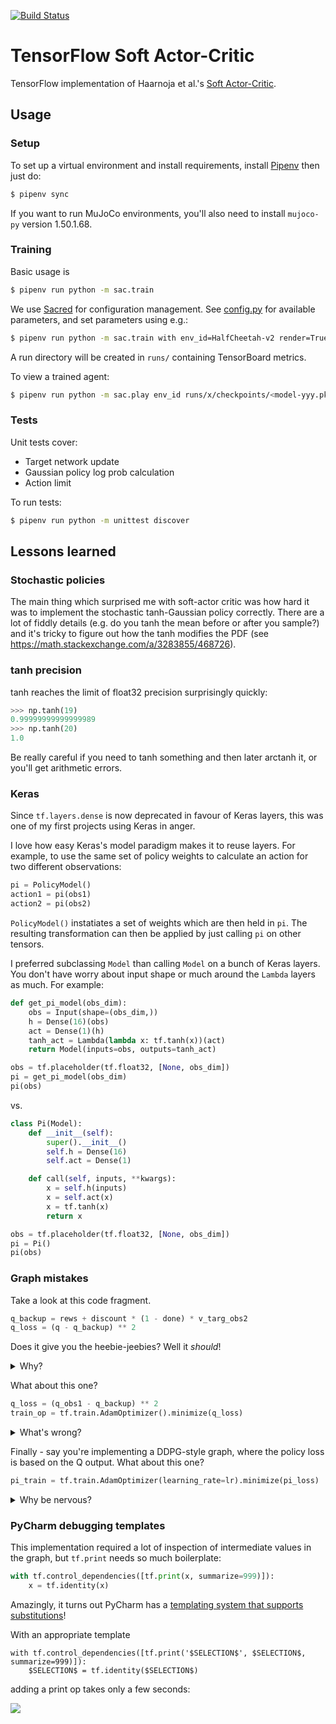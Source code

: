 [![Build Status](https://travis-ci.com/mrahtz/tf-sac.svg?branch=master)](https://travis-ci.com/mrahtz/tf-sac)

# TensorFlow Soft Actor-Critic

TensorFlow implementation of Haarnoja et al.'s [Soft Actor-Critic](https://arxiv.org/abs/1801.01290).

## Usage

### Setup

To set up a virtual environment and install requirements, install [Pipenv](https://github.com/pypa/pipenv) then just do:

```bash
$ pipenv sync
```

If you want to run MuJoCo environments, you'll also need to install `mujoco-py` version 1.50.1.68.

### Training

Basic usage is

```bash
$ pipenv run python -m sac.train
```

We use [Sacred](https://github.com/IDSIA/sacred) for configuration management.
See [config.py](sac/config.py) for available parameters, and set parameters using e.g.:

```bash
$ pipenv run python -m sac.train with env_id=HalfCheetah-v2 render=True
```

A run directory will be created in `runs/` containing TensorBoard metrics.

To view a trained agent:

```bash
$ pipenv run python -m sac.play env_id runs/x/checkpoints/<model-yyy.pkl
```

### Tests

Unit tests cover:
*   Target network update
*   Gaussian policy log prob calculation
*   Action limit

To run tests:

```bash
$ pipenv run python -m unittest discover
```

## Lessons learned

### Stochastic policies

The main thing which surprised me with soft-actor critic was how hard it was to
implement the stochastic tanh-Gaussian policy correctly. There are a lot of fiddly
details (e.g. do you tanh the mean before or after you sample?) and it's tricky
to figure out how the tanh modifies the PDF (see <https://math.stackexchange.com/a/3283855/468726>).

### tanh precision

tanh reaches the limit of float32 precision surprisingly quickly:

```python
>>> np.tanh(19)
0.99999999999999989
>>> np.tanh(20)
1.0
```

Be really careful if you need to tanh something and then later arctanh it,
or you'll get arithmetic errors.

### Keras

Since `tf.layers.dense` is now deprecated in favour of Keras layers,
this was one of my first projects using Keras in anger.

I love how easy Keras's model paradigm makes it to reuse layers.
For example, to use the same set of policy weights to calculate
an action for two different observations:

```python
pi = PolicyModel()
action1 = pi(obs1)
action2 = pi(obs2)
```

`PolicyModel()` instatiates a set of weights which are then held in `pi`.
The resulting transformation can then be applied by just calling
`pi` on other tensors.

I preferred subclassing `Model` than calling `Model` on a bunch of Keras layers.
You don't have worry about input shape or much around the `Lambda` layers as much. For example:

```python
def get_pi_model(obs_dim):
    obs = Input(shape=(obs_dim,))
    h = Dense(16)(obs)
    act = Dense(1)(h)
    tanh_act = Lambda(lambda x: tf.tanh(x))(act)
    return Model(inputs=obs, outputs=tanh_act)

obs = tf.placeholder(tf.float32, [None, obs_dim])
pi = get_pi_model(obs_dim)
pi(obs)
```

vs.

```python
class Pi(Model):
    def __init__(self):
        super().__init__()
        self.h = Dense(16)
        self.act = Dense(1)

    def call(self, inputs, **kwargs):
        x = self.h(inputs)
        x = self.act(x)
        x = tf.tanh(x)
        return x

obs = tf.placeholder(tf.float32, [None, obs_dim])
pi = Pi()
pi(obs)
```

### Graph mistakes

Take a look at this code fragment.

```python
q_backup = rews + discount * (1 - done) * v_targ_obs2
q_loss = (q - q_backup) ** 2
```

Does it give you the heebie-jeebies? Well it _should_!

<details>
<summary>Why?</summary>
Don't forget to `tf.stop_gradient` your Bellman backups!
</details>

What about this one?

```python
q_loss = (q_obs1 - q_backup) ** 2
train_op = tf.train.AdamOptimizer().minimize(q_loss)
```

<details>
<summary>What's wrong?</summary>
Don't forget to `tf.reduce_mean` your losses!
</details>

Finally - say you're implementing a DDPG-style graph, where the policy loss
is based on the Q output. What about this one?

```python
pi_train = tf.train.AdamOptimizer(learning_rate=lr).minimize(pi_loss)
```

<details>
<summary>Why be nervous?</summary>
Your optimizer will try and modify Q parameters, too! Don't forget to limit optimizers to only the variables you care about!
</details>

### PyCharm debugging templates

This implementation required a lot of inspection of intermediate values in the graph,
but `tf.print` needs so much boilerplate:

```python
with tf.control_dependencies([tf.print(x, summarize=999)]):
    x = tf.identity(x)
```

Amazingly, it turns out PyCharm has a
[templating system that supports substitutions](https://www.jetbrains.com/help/pycharm/using-live-templates.html)!

With an appropriate template
```text
with tf.control_dependencies([tf.print('$SELECTION$', $SELECTION$, summarize=999)]):
    $SELECTION$ = tf.identity($SELECTION$)
```
adding a print op takes only a few seconds:

![](images/templates.gif)
